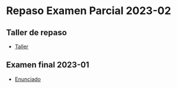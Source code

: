 # Repaso Examen Parcial 2023-02

## Taller de repaso 
- [Taller](https://us.bbcollab.com/guest/882d8e1d90ee44f99590102ad6066daa)
## Examen final 2023-01
- [Enunciado](https://drive.google.com/file/d/1eH30fFxXYEeYB2kQ0ZTdlAjUAjIprx0X/view?usp=sharing)
